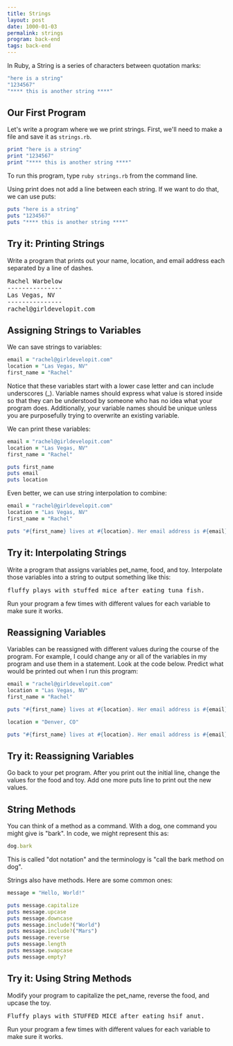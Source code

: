 ```yaml
---
title: Strings
layout: post
date: 1000-01-03
permalink: strings
program: back-end
tags: back-end
---
```


In Ruby, a String is a series of characters between quotation marks:

```ruby
"here is a string"
"1234567"
"**** this is another string ****"
```

## Our First Program

Let's write a program where we we print strings. First, we'll need to make a file and save it as `strings.rb`.

```ruby
print "here is a string"
print "1234567"
print "**** this is another string ****"
```

To run this program, type `ruby strings.rb` from the command line.

Using print does not add a line between each string. If we want to do that, we can use puts:

```ruby
puts "here is a string"
puts "1234567"
puts "**** this is another string ****"
```

<div class="try-it">
<h2>Try it: Printing Strings</h2>

<p>Write a program that prints out your name, location, and email address each separated by a line of dashes.</p>

<pre>Rachel Warbelow
---------------
Las Vegas, NV
---------------
rachel@girldevelopit.com</pre>
</div>

## Assigning Strings to Variables

We can save strings to variables:

```ruby
email = "rachel@girldevelopit.com"
location = "Las Vegas, NV"
first_name = "Rachel"
```

Notice that these variables start with a lower case letter and can include underscores (_). Variable names should express what value is stored inside so that they can be understood by someone who has no idea what your program does. Additionally, your variable names should be unique unless you are purposefully trying to overwrite an existing variable. 

We can print these variables:

```ruby
email = "rachel@girldevelopit.com"
location = "Las Vegas, NV"
first_name = "Rachel"

puts first_name
puts email
puts location
```

Even better, we can use string interpolation to combine:

```ruby
email = "rachel@girldevelopit.com"
location = "Las Vegas, NV"
first_name = "Rachel"

puts "#{first_name} lives at #{location}. Her email address is #{email}."
```

<div class="try-it">
<h2>Try it: Interpolating Strings</h2>

<p>Write a program that assigns variables pet_name, food, and toy. Interpolate those variables into a string to output something like this:</p>

<pre>fluffy plays with stuffed mice after eating tuna fish.</pre>
Run your program a few times with different values for each variable to make sure it works.
</div>

## Reassigning Variables

Variables can be reassigned with different values during the course of the program. For example, I could change any or all of the variables in my program and use them in a statement. Look at the code below. Predict what would be printed out when I run this program: 

```ruby
email = "rachel@girldevelopit.com"
location = "Las Vegas, NV"
first_name = "Rachel"

puts "#{first_name} lives at #{location}. Her email address is #{email}."

location = "Denver, CO"

puts "#{first_name} lives at #{location}. Her email address is #{email}."
```

<div class="try-it">
<h2>Try it: Reassigning Variables</h2>

<p>Go back to your pet program. After you print out the initial line, change the values for the food and toy. Add one more puts line to print out the new values.</p>
</div>

## String Methods

You can think of a method as a command. With a dog, one command you might give is "bark". In code, we might represent this as:

```ruby
dog.bark
```

This is called "dot notation" and the terminology is "call the bark method on dog".

Strings also have methods. Here are some common ones:

```ruby
message = "Hello, World!"

puts message.capitalize
puts message.upcase
puts message.downcase
puts message.include?("World")
puts message.include?("Mars")
puts message.reverse
puts message.length
puts message.swapcase
puts message.empty? 
```

<div class="try-it">
<h2>Try it: Using String Methods</h2>

<p>Modify your program to capitalize the pet_name, reverse the food, and upcase the toy.</p>

<pre>Fluffy plays with STUFFED MICE after eating hsif anut.</pre>
Run your program a few times with different values for each variable to make sure it works.
</div>
